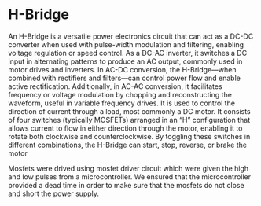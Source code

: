 # H-Bridge
An H-Bridge is a versatile power electronics circuit that can act as a DC-DC converter when used with pulse-width modulation and filtering, enabling voltage regulation or speed control. As a DC-AC inverter, it switches a DC input in alternating patterns to produce an AC output, commonly used in motor drives and inverters. In AC-DC conversion, the H-Bridge—when combined with rectifiers and filters—can control power flow and enable active rectification. Additionally, in AC-AC conversion, it facilitates frequency or voltage modulation by chopping and reconstructing the waveform, useful in variable frequency drives. 
It is used to control the direction of current through a load, most commonly a DC motor. It consists of four switches (typically MOSFETs) arranged in an “H” configuration that allows current to flow in either direction through the motor, enabling it to rotate both clockwise and counterclockwise. By toggling these switches in different combinations, the H-Bridge can start, stop, reverse, or brake the motor

Mosfets were drived using mosfet driver circuit which were given the high and low pulses from a microcontroller. We ensured that the microcontroller provided a dead time in order to make sure that the mosfets do not close and short the power supply. 

